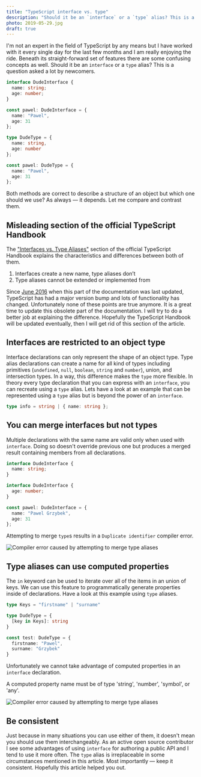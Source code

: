 ```yaml
---
title: "TypeScript interface vs. type"
description: "Should it be an `interface` or a `type` alias? This is a question asked a lot by newcomers. Let me clarify the difference."
photo: 2019-05-29.jpg
draft: true
---
```


I'm not an expert in the field of TypeScript by any means but I have worked with it every single day for the last few months and I am really enjoying the ride. Beneath its straight-forward set of features there are some confusing concepts as well. Should it be an `interface` or a `type` alias? This is a question asked a lot by newcomers.

```ts
interface DudeInterface {
  name: string;
  age: number;
}

const pawel: DudeInterface = {
  name: "Pawel",
  age: 31
};
```

```ts
type DudeType = {
  name: string,
  age: number
};

const pawel: DudeType = {
  name: "Pawel",
  age: 31
};
```

Both methods are correct to describe a structure of an object but which one should we use? As always — it depends. Let me compare and contrast them.

## Misleading section of the official TypeScript Handbook

The ["Interfaces vs. Type Aliases"](http://www.typescriptlang.org/docs/handbook/advanced-types.html#interfaces-vs-type-aliases) section of the official TypeScript Handbook explains the characteristics and differences between both of them.

1. Interfaces create a new name, type aliases don’t
2. Type aliases cannot be extended or implemented from

Since [June 2016](https://github.com/microsoft/TypeScript-Handbook/commit/939650d392f389090b663bc5117234cfda5d4812) when this part of the documentation was last updated, TypeScript has had a major version bump and lots of functionality has changed. Unfortunately none of these points are true anymore. It is a great time to update this obsolete part of the documentation. I will try to do a better job at explaining the difference. Hopefully the TypeScript Handbook will be updated eventually, then I will get rid of this section of the article.

## Interfaces are restricted to an object type

Interface declarations can only represent the shape of an object type. Type alias declarations can create a name for all kind of types including primitives (`undefined`, `null`, `boolean`, `string` and `number`), union, and intersection types. In a way, this difference makes the `type` more flexible. In theory every type declaration that you can express with an `interface`, you can recreate using a `type` alias. Lets have a look at an example that can be represented using a `type` alias but is beyond the power of an `interface`.

```ts
type info = string | { name: string };
```

## You can merge interfaces but not types

Multiple declarations with the same name are valid only when used with `interface`. Doing so doesn't override previous one but produces a merged result containing members from all declarations.

```ts
interface DudeInterface {
  name: string;
}

interface DudeInterface {
  age: number;
}

const pawel: DudeInterface = {
  name: "Pawel Grzybek",
  age: 31
};
```

Attempting to merge `type`s results in a `Duplicate identifier` compiler error.

![Compiler error caused by attempting to merge type aliases](/photos/2019-05-29-1.jpg)

## Type aliases can use computed properties

The `in` keyword can be used to iterate over all of the items in an union of keys. We can use this feature to programmatically generate properties inside of declarations. Have a look at this example using `type` aliases.

```ts
type Keys = "firstname" | "surname"

type DudeType = {
  [key in Keys]: string
}

const test: DudeType = {
  firstname: "Pawel",
  surname: "Grzybek"
}
```

Unfortunately we cannot take advantage of computed properties in an `interface` declaration.

A computed property name must be of type 'string', 'number', 'symbol', or 'any'.

![Compiler error caused by attempting to merge type aliases](/photos/2019-05-29-2.jpg)

## Be consistent

Just because in many situations you can use either of them, it doesn't mean you should use them interchangeably. As an active open source contributor I see some advantages of using `interface` for authoring a public API and I tend to use it more often. The `type` alias is irreplaceable in some circumstances mentioned in this article. Most importantly — keep it consistent. Hopefully this article helped you out.
